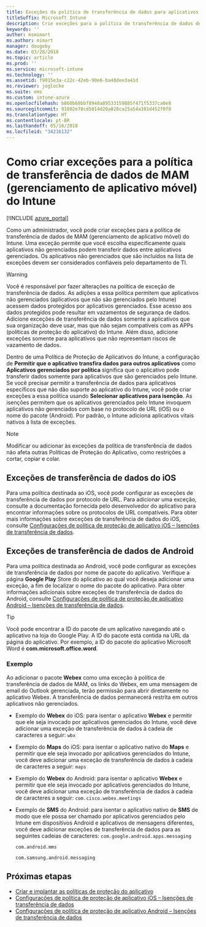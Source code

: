```yaml
---
title: Exceções da política de transferência de dados para aplicativos
titleSuffix: Microsoft Intune
description: Crie exceções para a política de transferência de dados de MAM (gerenciamento de aplicativo móvel) do Intune.
keywords: ''
author: msmimart
ms.author: mimart
manager: dougeby
ms.date: 03/28/2018
ms.topic: article
ms.prod: ''
ms.service: microsoft-intune
ms.technology: ''
ms.assetid: f9015e3a-c22c-42eb-90e6-ba48dee3a41d
ms.reviewer: joglocke
ms.suite: ems
ms.custom: intune-azure
ms.openlocfilehash: b860b68bbf8940a89533159885f471f5337ca0e8
ms.sourcegitcommit: 91802e78cd5014d20a828ca25a54a381d452f0f8
ms.translationtype: HT
ms.contentlocale: pt-BR
ms.lasthandoff: 05/16/2018
ms.locfileid: "34216132"
---
```

# <a name="how-to-create-exceptions-to-the-intune-mobile-application-management-mam-data-transfer-policy"></a>Como criar exceções para a política de transferência de dados de MAM (gerenciamento de aplicativo móvel) do Intune

[!INCLUDE [azure_portal](./includes/azure_portal.md)]

Como um administrador, você pode criar exceções para a política de transferência de dados de MAM (gerenciamento de aplicativo móvel) do Intune. Uma exceção permite que você escolha especificamente quais aplicativos não gerenciados podem transferir dados entre aplicativos gerenciados. Os aplicativos não gerenciados que são incluídos na lista de exceções devem ser considerados confiáveis pelo departamento de TI. 

>[!WARNING] 
> Você é responsável por fazer alterações na política de exceção de transferência de dados. As adições a essa política permitem que aplicativos não gerenciados (aplicativos que não são gerenciados pelo Intune) acessem dados protegidos por aplicativos gerenciados. Esse acesso aos dados protegidos pode resultar em vazamentos de segurança de dados. Adicione exceções de transferência de dados somente a aplicativos que sua organização deve usar, mas que não sejam compatíveis com as APPs (políticas de proteção do aplicativo) do Intune. Além disso, adicione exceções somente para aplicativos que não representam riscos de vazamento de dados.

Dentro de uma Política de Proteção de Aplicativos do Intune, a configuração de **Permitir que o aplicativo transfira dados para outros aplicativos** como **Aplicativos gerenciados por política** significa que o aplicativo pode transferir dados somente para aplicativos que são gerenciados pelo Intune. Se você precisar permitir a transferência de dados para aplicativos específicos que não dão suporte ao aplicativo do Intune, você pode criar exceções a essa política usando **Selecionar aplicativos para isenção**. As isenções permitem que os aplicativos gerenciados pelo Intune invoquem aplicativos não gerenciados com base no protocolo de URL (iOS) ou o nome do pacote (Android). Por padrão, o Intune adiciona aplicativos vitais nativos à lista de exceções. 

> [!NOTE]
> Modificar ou adicionar às exceções da política de transferência de dados não afeta outras Políticas de Proteção do Aplicativo, como restrições a cortar, copiar e colar. 

## <a name="ios-data-transfer-exceptions"></a>Exceções de transferência de dados do iOS
Para uma política destinada ao iOS, você pode configurar as exceções de transferência de dados por protocolo de URL. Para adicionar uma exceção, consulte a documentação fornecida pelo desenvolvedor do aplicativo para encontrar informações sobre os protocolos de URL compatíveis. Para obter mais informações sobre exceções de transferência de dados do iOS, consulte [Configurações de política de proteção de aplicativo iOS – Isenções de transferência de dados](app-protection-policy-settings-ios.md#data-transfer-exemptions).

## <a name="android-data-transfer-exceptions"></a>Exceções de transferência de dados de Android
Para uma política destinada ao Android, você pode configurar as exceções de transferência de dados por nome de pacote do aplicativo. Verifique a página **Google Play** Store do aplicativo ao qual você deseja adicionar uma exceção, a fim de localizar o nome do pacote do aplicativo. Para obter informações adicionais sobre exceções de transferência de dados do Android, consulte [Configurações de política de proteção de aplicativo Android – Isenções de transferência de dados](app-protection-policy-settings-android.md#data-transfer-exemptions).


>[!TIP]
> Você pode encontrar a ID do pacote de um aplicativo navegando até o aplicativo na loja do Google Play. A ID do pacote está contida na URL da página do aplicativo. Por exemplo, a ID do pacote do aplicativo Microsoft Word é **com.microsoft.office.word**.

### <a name="example"></a>Exemplo
Ao adicionar o pacote **Webex** como uma exceção à política de transferência de dados de MAM, os links do Webex, em uma mensagem de email do Outlook gerenciada, terão permissão para abrir diretamente no aplicativo Webex. A transferência de dados permanecerá restrita em outros aplicativos não gerenciados.

- Exemplo do **Webex** do iOS: para isentar o aplicativo **Webex** e permitir que ele seja invocado por aplicativos gerenciados do Intune, você deve adicionar uma exceção de transferência de dados à cadeia de caracteres a seguir: <code>wbx</code>
    
 - Exemplo do **Maps** do iOS: para isentar o aplicativo nativo do **Maps** e permitir que ele seja invocado por aplicativos gerenciados do Intune, você deve adicionar uma exceção de transferência de dados à cadeia de caracteres a seguir: <code>maps</code>

- Exemplo do **Webex** do Android: para isentar o aplicativo **Webex** e permitir que ele seja invocado por aplicativos gerenciados do Intune, você deve adicionar uma exceção de transferência de dados à cadeia de caracteres a seguir: <code>com.cisco.webex.meetings</code>
    
- Exemplo de **SMS** do Android: para isentar o aplicativo nativo de **SMS** de modo que ele possa ser chamado por aplicativos gerenciados pelo Intune em dispositivos Android e aplicativos de mensagens diferentes, você deve adicionar exceções de transferência de dados para as seguintes cadeias de caracteres: 
    <code>com.google.android.apps.messaging</code>
    
    <code>com.android.mms</code>
    
    <code>com.samsung.android.messaging</code>

## <a name="next-steps"></a>Próximas etapas

- [Criar e implantar as políticas de proteção do aplicativo](app-protection-policies.md)
- [Configurações de política de proteção de aplicativo iOS – Isenções de transferência de dados](app-protection-policy-settings-ios.md#data-transfer-exemptions)
- [Configurações de política de proteção de aplicativo Android – Isenções de transferência de dados](app-protection-policy-settings-android.md#data-transfer-exemptions)
